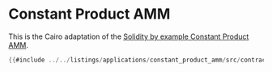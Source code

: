 # Constant Product AMM

This is the Cairo adaptation of the [Solidity by example Constant Product AMM](https://solidity-by-example.org/defi/constant-product-amm/).

```rust
{{#include ../../listings/applications/constant_product_amm/src/contracts.cairo:ConstantProductAmmContract}}
```

